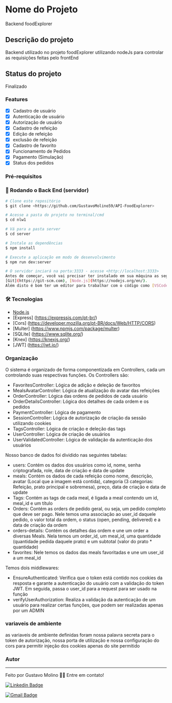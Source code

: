 # Nome do Projeto
Backend foodExplorer

## Descrição do projeto
Backend utilizado no projeto foodExplorer utilizando nodeJs para controlar as requisições feitas pelo frontEnd

## Status do projeto
Finalizado

### Features
- [x] Cadastro de usuário
- [x] Autenticação de usuário
- [x] Autorização de usuário
- [x] Cadastro de refeição
- [x] Edição de refeição
- [x] exclusão de refeição
- [x] Cadastro de favorito
- [x] Funcionamento de Pedidos 
- [x] Pagamento (Simulação)
- [x] Status dos pedidos

### Pré-requisitos
### 🎲 Rodando o Back End (servidor)

```bash
# Clone este repositório
$ git clone <https://github.com/GustavoMolino59/API-FoodExplorer>

# Acesse a pasta do projeto no terminal/cmd
$ cd nlw1

# Vá para a pasta server
$ cd server

# Instale as dependências
$ npm install

# Execute a aplicação em modo de desenvolvimento
$ npm run dev:server

# O servidor inciará na porta:3333 - acesse <http://localhost:3333>
Antes de começar, você vai precisar ter instalado em sua máquina as seguintes ferramentas:
[Git](https://git-scm.com), [Node.js](https://nodejs.org/en/). 
Além disto é bom ter um editor para trabalhar com o código como [VSCode](https://code.visualstudio.com/)
```

### 🛠 Tecnologias
- [Node.js](https://nodejs.org/en/)
- [Express] (https://expressjs.com/pt-br/)
- [Cors] (https://developer.mozilla.org/pt-BR/docs/Web/HTTP/CORS)
- [Multer] (https://www.npmjs.com/package/multer)
- [SQLite] (https://www.sqlite.org/)
- [Knex] (https://knexjs.org/)
- [JWT] (https://jwt.io/)

### Organização
O sistema é organizado de forma componentizada em Controllers, cada um controlando suas respectivas funções. Os Controllers são:

- FavoritesController: Lógica de adição e deleção de favoritos
- MealsAvatarController: Lógica de atualização do avatar das refeições
- OrderController: Lógica das ordens de pedidos de cada usuário
- OrderDetailsController: Lógica dos detalhes de cada ordem e os pedidos
- PaymentController: Lógica de pagamento
- SessionController: Lógica de autorização de criação da sessão utilizando cookies
- TagsController: Lógica de criação e deleção das tags
- UserController: Lógica de criação de usuários
- UserValidatedController: Lógica de validação da autenticação dos usuários

Nosso banco de dados foi dividido nas seguintes tabelas:

- users: Contém os dados dos usuários como id, nome, senha criptografada, role, data de criação e data de update
- meals: Contém os dados de cada refeição como nome, descrição, avatar (Local que a imagem está contida), categoria (3 categorias: Refeição, prato principal e sobremesa), preço, data de criação e data de update
- Tags: Contém as tags de cada meal, é ligada a meal contendo um id, meal_id e um título
- Orders: Contém as orders de pedido geral, ou seja, um pedido completo que deve ser pago. Nele temos uma associação ao user_id daquele pedido, o valor total da ordem, o status (open, pending, delivered) e a data de criação da ordem
- orders-details: Contém os detalhes das ordem e une um order a diversas Meals. Nela temos um order_id, um meal_id, uma quantidade (quantidade pedida daquele prato) e um subtotal (valor do prato * quantidade)
- favorites: Nele temos os dados das meals favoritadas e une um user_id a um meal_id

Temos dois middlewares:

- EnsureAuthenticated: Verifica que o token está contido nos cookies da resposta e garante a autenticação do usuário com a validação do token JWT. Em seguida, passa o user_id para a request para ser usado na função
- verifyUserAuthorization: Realiza a validação da autenticação de um usuário para realizar certas funções, que podem ser realizadas apenas por um ADMIN

### variaveis de ambiente
as variaveis de ambiente definidas foram nossa palavra secreta para o token de autorização, nossa porta de utilização e nossa configuração do cors para permitir injeção dos cookies apenas do site permitido

### Autor
---
Feito por Gustavo Molino 👋🏽 Entre em contato!

[![Linkedin Badge](https://img.shields.io/badge/-GustavoMolino-blue?style=flat-square&logo=Linkedin&logoColor=white&link=https://www.linkedin.com/in/gustavo-molino/)](https://www.linkedin.com/in/gustavo-molino/)

[![Gmail Badge](https://img.shields.io/badge/-tgmarinho@gmail.com-c14438?style=flat-square&logo=Gmail&logoColor=white&link=mailto:g247144@dac.unicamp.br)](mailto:g247144@dac.unicamp.br)


